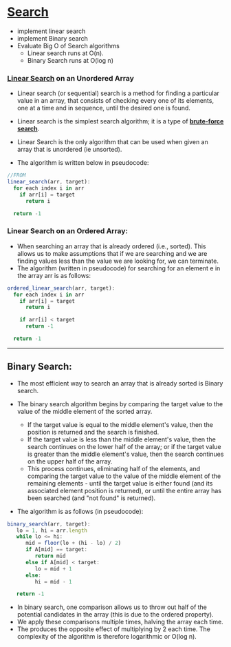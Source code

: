 # [Search](https://learn.galvanize.com/content/gSchool/computer-science-curriculum/master/Unit-2/02-searching-algorithms.md)

- implement linear search
- implement Binary search
- Evaluate Big O of Search algorithms
  - Linear search runs at O(n).
  - Binary Search runs at O(log n)

### [Linear Search](https://en.wikipedia.org/wiki/Brute-force_search) on an Unordered Array
- Linear search (or sequential) search is a method for finding a particular value in an array, that consists of checking every one of its elements, one at a time and in sequence, until the desired one is found.
- Linear search is the simplest search algorithm; it is a type of **[brute-force search](https://en.wikipedia.org/wiki/Brute-force_search)**.
- Linear Search is the only algorithm that can be used when given an array that is unordered (ie unsorted).

- The algorithm is written below in pseudocode:
```js
//FROM
linear_search(arr, target):
  for each index i in arr
    if arr[i] = target
      return i

  return -1
```

### Linear Search on an Ordered Array:

- When searching an array that is already ordered (i.e., sorted).
This allows us to make assumptions that if we are searching and we are finding values less than the value we are looking for, we can terminate.
- The algorithm (written in pseudocode) for searching for an element e in the array arr is as follows:

```js
ordered_linear_search(arr, target):
  for each index i in arr
    if arr[i] = target
      return i

    if arr[i] < target
      return -1

  return -1
```
---

## Binary Search:
- The most efficient way to search an array that is already sorted is Binary search.

- The binary search algorithm begins by comparing the target value to the value of the middle element of the sorted array.
  - If the target value is equal to the middle element's value, then the position is returned and the search is finished.
  - If the target value is less than the middle element's value, then the search continues on the lower half of the array; or if the target value is greater than the middle element's value, then the search continues on the upper half of the array.
  - This process continues, eliminating half of the elements, and comparing the target value to the value of the middle element of the remaining elements - until the target value is either found (and its associated element position is returned), or until the entire array has been searched (and "not found" is returned).

- The algorithm is as follows (in pseudocode):

```js
binary_search(arr, target):
   lo = 1, hi = arr.length
   while lo <= hi:
      mid = floor(lo + (hi - lo) / 2)
      if A[mid] == target:
         return mid            
      else if A[mid] < target:
         lo = mid + 1
      else:
         hi = mid - 1

   return -1
```
- In binary search, one comparison allows us to throw out half of the potential candidates in the array (this is due to the ordered property).
- We apply these comparisons multiple times, halving the array each time.
- The produces the opposite effect of multiplying by 2 each time. The complexity of the algorithm is therefore logarithmic or O(log n).

